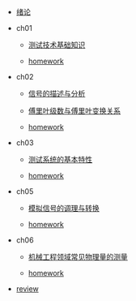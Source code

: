 - [绪论](README.md)

- ch01

  - [测试技术基础知识](ch01/README.md)

  - [homework](ch01/HW/HW.md)

- ch02

  - [信号的描述与分析](ch02/README.md)
  - [傅里叶级数与傅里叶变换关系](ch02/Fourier-series-and-Fourier-transform/Fourier-series-and-Fourier-transform.md)

  - [homework](ch02/HW/HW.md)

- ch03

  - [测试系统的基本特性](ch03/README.md)

  - [homework](ch03/HW/HW.md)

- ch05

  - [模拟信号的调理与转换](ch05/README.md)

  - [homework](ch05/HW/HW.md)

- ch06

  - [机械工程领域常见物理量的测量](ch06/README.md)

  - [homework](ch06/HW/HW.md)

- [review](review/README.md)
